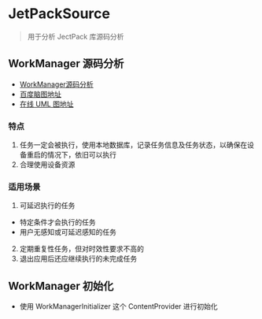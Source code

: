 # JetPackSource
> 用于分析 JectPack 库源码分析

## WorkManager 源码分析
- [WorkManager源码分析](https://mp.weixin.qq.com/s/9vTSqUXB9esDRAikWoMnwg)
- [百度脑图地址](https://naotu.baidu.com/home/af9a29a83b0d410ea9f7a18aaea520d6)
- [在线 UML 图地址](https://app.diagrams.net/#HHadesHe%2FCoroutineDemo%2Fmaster%2Fjetpacksourcemodule%2FUntitled%20Diagram.drawio)
### 特点
1. 任务一定会被执行，使用本地数据库，记录任务信息及任务状态，以确保在设备重启的情况下，依旧可以执行
2. 合理使用设备资源
### 适用场景
1. 可延迟执行的任务
- 特定条件才会执行的任务
- 用户无感知或可延迟感知的任务
2. 定期重复性任务，但对时效性要求不高的
3. 退出应用后还应继续执行的未完成任务

## WorkManager 初始化
- 使用 WorkManagerInitializer 这个 ContentProvider 进行初始化
